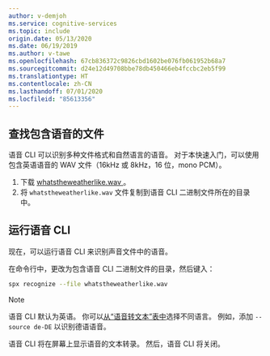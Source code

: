 ```yaml
---
author: v-demjoh
ms.service: cognitive-services
ms.topic: include
origin.date: 05/13/2020
ms.date: 06/19/2019
ms.author: v-tawe
ms.openlocfilehash: 67cb836372c9826cbd1602be076fb061952b68a7
ms.sourcegitcommit: d24e12d49708bbe78db450466eb4fccbc2eb5f99
ms.translationtype: HT
ms.contentlocale: zh-CN
ms.lasthandoff: 07/01/2020
ms.locfileid: "85613356"
---
```

## <a name="find-a-file-that-contains-speech"></a>查找包含语音的文件

语音 CLI 可以识别多种文件格式和自然语言的语音。 对于本快速入门，可以使用包含英语语音的 WAV 文件（16kHz 或 8kHz，16 位，mono PCM）。

1. 下载 <a href="https://github.com/Azure-Samples/cognitive-services-speech-sdk/blob/master/samples/csharp/sharedcontent/console/whatstheweatherlike.wav" download="whatstheweatherlike" target="_blank">whatstheweatherlike.wav <span class="docon docon-download x-hidden-focus"></span></a>。
2. 将 `whatstheweatherlike.wav` 文件复制到语音 CLI 二进制文件所在的目录中。

## <a name="run-the-speech-cli"></a>运行语音 CLI

现在，可以运行语音 CLI 来识别声音文件中的语音。

在命令行中，更改为包含语音 CLI 二进制文件的目录，然后键入：

```bash
spx recognize --file whatstheweatherlike.wav
```

> [!NOTE]
> 语音 CLI 默认为英语。 你可以[从“语音转文本”表中](../../../../language-support.md)选择不同语言。
> 例如，添加 `--source de-DE` 以识别德语语音。

语音 CLI 将在屏幕上显示语音的文本转录。 然后，语音 CLI 将关闭。
